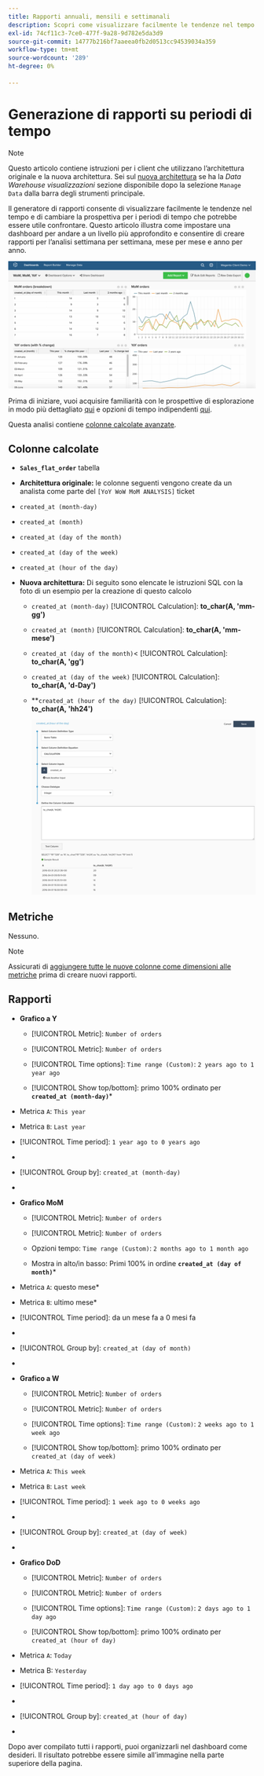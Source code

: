 ```yaml
---
title: Rapporti annuali, mensili e settimanali
description: Scopri come visualizzare facilmente le tendenze nel tempo e cambiare la prospettiva per i periodi di tempo che potresti voler confrontare.
exl-id: 74cf11c3-7ce0-477f-9a28-9d782e5da3d9
source-git-commit: 14777b216bf7aaeea0fb2d0513cc94539034a359
workflow-type: tm+mt
source-wordcount: '289'
ht-degree: 0%

---
```


# Generazione di rapporti su periodi di tempo

>[!NOTE]
>
>Questo articolo contiene istruzioni per i client che utilizzano l’architettura originale e la nuova architettura. Sei sul [nuova architettura](../../administrator/account-management/new-architecture.md) se ha la _Data Warehouse visualizzazioni_ sezione disponibile dopo la selezione `Manage Data` dalla barra degli strumenti principale.

Il generatore di rapporti consente di visualizzare facilmente le tendenze nel tempo e di cambiare la prospettiva per i periodi di tempo che potrebbe essere utile confrontare. Questo articolo illustra come impostare una dashboard per andare a un livello più approfondito e consentire di creare rapporti per l’analisi settimana per settimana, mese per mese e anno per anno.

![](../../assets/Wow__mom__yoy.png)

Prima di iniziare, vuoi acquisire familiarità con le prospettive di esplorazione in modo più dettagliato [qui](../../tutorials/using-visual-report-builder.md) e opzioni di tempo indipendenti [qui](../../tutorials/time-options-visual-rpt-bldr.md).

Questa analisi contiene [colonne calcolate avanzate](../data-warehouse-mgr/adv-calc-columns.md).

## Colonne calcolate

* **`Sales_flat_order`** tabella
* **Architettura originale:** le colonne seguenti vengono create da un analista come parte del `[YoY WoW MoM ANALYSIS]` ticket
* `created_at (month-day)`
* `created_at (month)`
* `created_at (day of the month)`
* `created_at (day of the week)`
* `created_at (hour of the day)`

* **Nuova architettura:** Di seguito sono elencate le istruzioni SQL con la foto di un esempio per la creazione di questo calcolo
   * `created_at (month-day)` [!UICONTROL Calculation]: **to_char(A, &#39;mm-gg&#39;)**
   * `created_at (month)` [!UICONTROL Calculation]: **to_char(A, &#39;mm-mese&#39;)**
   * `created_at (day of the month)`&lt; [!UICONTROL Calculation]: **to_char(A, &#39;gg&#39;)**
   * `created_at (day of the week)` [!UICONTROL Calculation]: **to_char(A, &#39;d-Day&#39;)**
   * **`created_at (hour of the day)` [!UICONTROL Calculation]: **to_char(A, &#39;hh24&#39;)**

      ![](../../assets/new-arch-create-calc.png)

## Metriche

Nessuno.

>[!NOTE]
>
>Assicurati di [aggiungere tutte le nuove colonne come dimensioni alle metriche](../data-warehouse-mgr/manage-data-dimensions-metrics.md) prima di creare nuovi rapporti.

## Rapporti

* **Grafico a Y**
   * [!UICONTROL Metric]: `Number of orders`

   * [!UICONTROL Metric]: `Number of orders`
   * [!UICONTROL Time options]: `Time range (Custom)`: `2 years ago to 1 year ago`

   * [!UICONTROL Show top/bottom]: primo 100% ordinato per **`created_at (month-day)`***

* Metrica `A`: `This year`
* Metrica `B`: `Last year`
* [!UICONTROL Time period]: `1 year ago to 0 years ago`
* 
   [!UICONTROL Interval]: `None`
* [!UICONTROL Group by]: `created_at (month-day)`
* 
   [!UICONTROL Chart Type]: `Line`

* **Grafico MoM**
   * [!UICONTROL Metric]: `Number of orders`

   * [!UICONTROL Metric]: `Number of orders`
   * Opzioni tempo: `Time range (Custom)`: `2 months ago to 1 month ago`

   * Mostra in alto/in basso: Primi 100% in ordine **`created_at (day of month)`***

* Metrica `A`: questo mese*
* Metrica `B`: ultimo mese*
* [!UICONTROL Time period]: da un mese fa a 0 mesi fa
* 
   [!UICONTROL Interval]: None
* [!UICONTROL Group by]: `created_at (day of month)`
* 
   [!UICONTROL Chart Type]: Line

* **Grafico a W**
   * [!UICONTROL Metric]: `Number of orders`

   * [!UICONTROL Metric]: `Number of orders`
   * [!UICONTROL Time options]: `Time range (Custom)`: `2 weeks ago to 1 week ago`

   * [!UICONTROL Show top/bottom]: primo 100% ordinato per `created_at (day of week)`

* Metrica `A`: `This week`
* Metrica `B`: `Last week`
* [!UICONTROL Time period]: `1 week ago to 0 weeks ago`
* 
   [!UICONTROL Interval]: `None`
* [!UICONTROL Group by]: `created_at (day of week)`
* 
   [!UICONTROL Chart Type]: `Line`

* **Grafico DoD**
   * [!UICONTROL Metric]: `Number of orders`

   * [!UICONTROL Metric]: `Number of orders`
   * [!UICONTROL Time options]: `Time range (Custom)`: `2 days ago to 1 day ago`

   * [!UICONTROL Show top/bottom]: primo 100% ordinato per `created_at (hour of day)`

* Metrica `A`: `Today`
* Metrica B: `Yesterday`
* [!UICONTROL Time period]: `1 day ago to 0 days ago`
* 
   [!UICONTROL Interval]: `None`
* [!UICONTROL Group by]: `created_at (hour of day)`
* 
   [!UICONTROL Chart Type]: `Line`

Dopo aver compilato tutti i rapporti, puoi organizzarli nel dashboard come desideri. Il risultato potrebbe essere simile all’immagine nella parte superiore della pagina.
